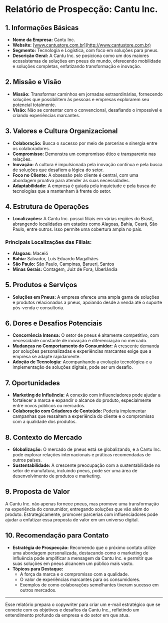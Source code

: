 # Relatório de Prospecção: Cantu Inc.

## 1. Informações Básicas
- **Nome da Empresa:** Cantu Inc.
- **Website:** [www.cantustore.com.br](http://www.cantustore.com.br)
- **Segmento:** Tecnologia e Logística, com foco em soluções para pneus.
- **Descrição Geral:** A Cantu Inc. se posiciona como um dos maiores ecossistemas de soluções em pneus do mundo, oferecendo mobilidade e soluções completas, enfatizando transformação e inovação.
  
## 2. Missão e Visão
- **Missão:** Transformar caminhos em jornadas extraordinárias, fornecendo soluções que possibilitem às pessoas e empresas explorarem seu potencial totalmente.
- **Visão:** Não se contentar com o convencional, desafiando o impossível e criando experiências marcantes.

## 3. Valores e Cultura Organizacional
- **Colaboração:** Busca o sucesso por meio de parcerias e sinergia entre os colaboradores.
- **Compromisso:** Demonstra um compromisso ético e transparente nas relações.
- **Inovação:** A cultura é impulsionada pela inovação contínua e pela busca de soluções que desafiem a lógica do setor.
- **Foco no Cliente:** A obsessão pelo cliente é central, com uma abordagem proativa para atender às suas necessidades.
- **Adaptabilidade:** A empresa é guiada pela inquietude e pela busca de tecnologias que a mantenham à frente do setor.

## 4. Estrutura de Operações
- **Localizações:** A Cantu Inc. possui filiais em várias regiões do Brasil, abrangendo localidades em estados como Alagoas, Bahia, Ceará, São Paulo, entre outros. Isso permite uma cobertura ampla no país.
  
### Principais Localizações das Filiais:
- **Alagoas:** Maceió
- **Bahia:** Salvador, Luís Eduardo Magalhães
- **São Paulo:** São Paulo, Campinas, Barueri, Santos
- **Minas Gerais:** Contagem, Juiz de Fora, Uberlândia
  
## 5. Produtos e Serviços
- **Soluções em Pneus:** A empresa oferece uma ampla gama de soluções e produtos relacionados a pneus, apoiando desde a venda até o suporte pós-venda e consultoria.
  
## 6. Dores e Desafios Potenciais
- **Concorrência Intensa:** O setor de pneus é altamente competitivo, com necessidade constante de inovação e diferenciação no mercado.
- **Mudanças no Comportamento do Consumidor:** A crescente demanda por soluções personalizadas e experiências marcantes exige que a empresa se adapte rapidamente.
- **Adoção de Tecnologia:** Acompanhando a evolução tecnológica e a implementação de soluções digitais, pode ser um desafio.

## 7. Oportunidades
- **Marketing de Influência:** A conexão com influenciadores pode ajudar a fortalecer a marca e expandir o alcance do produto, especialmente entre novos públicos ou mercados.
- **Colaboração com Criadores de Conteúdo:** Poderia implementar campanhas que ressaltem a experiência do cliente e o compromisso com a qualidade dos produtos.

## 8. Contexto do Mercado
- **Globalização:** O mercado de pneus está se globalizando, e a Cantu Inc. pode explorar relações internacionais e práticas recomendadas de outros países.
- **Sustentabilidade:** A crescente preocupação com a sustentabilidade no setor de manufatura, incluindo pneus, pode ser uma área de desenvolvimento de produtos e marketing.

## 9. Proposta de Valor
A Cantu Inc. não apenas fornece pneus, mas promove uma transformação na experiência do consumidor, entregando soluções que vão além do produto. Estrategicamente, promover parcerias com influenciadores pode ajudar a enfatizar essa proposta de valor em um universo digital.

## 10. Recomendação para Contato
- **Estratégia de Prospecção:** Recomendo que o próximo contato utilize uma abordagem personalizada, destacando como o marketing de influência pode amplificar a mensagem da Cantu Inc. e permitir que suas soluções em pneus alcancem um público mais vasto.
- **Tópicos para Destaque:**
  - A força da marca e o compromisso com a qualidade.
  - O valor de experiências marcantes para os consumidores.
  - Exemplos de como colaborações semelhantes tiveram sucesso em outros mercados.

---

Esse relatório prepara o copywriter para criar um e-mail estratégico que se conecte com os objetivos e desafios da Cantu Inc., refletindo um entendimento profundo da empresa e do setor em que atua.
